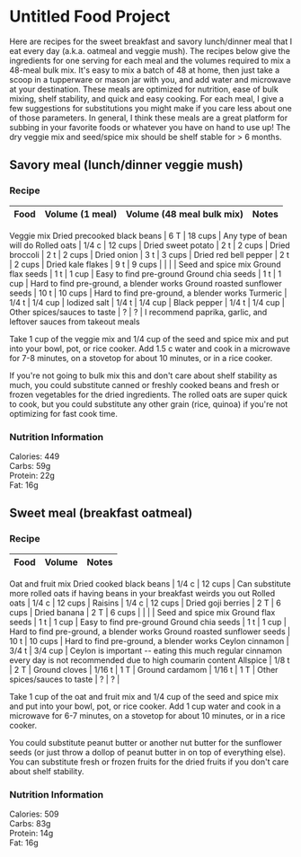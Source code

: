 # Untitled Food Project

Here are recipes for the sweet breakfast and savory lunch/dinner meal that I eat every day (a.k.a. oatmeal and veggie mush). The recipes below give the ingredients for one serving for each meal and the volumes required to mix a 48-meal bulk mix. It's easy to mix a batch of 48 at home, then just take a scoop in a tupperware or mason jar with you, and add water and microwave at your destination. These meals are optimized for nutrition, ease of bulk mixing, shelf stability, and quick and easy cooking. For each meal, I give a few suggestions for substitutions you might make if you care less about one of those parameters. In general, I think these meals are a great platform for subbing in your favorite foods or whatever you have on hand to use up! The dry veggie mix and seed/spice mix should be shelf stable for > 6 months.


## Savory meal (lunch/dinner veggie mush)
### Recipe

Food | Volume (1 meal) | Volume (48 meal bulk mix) | Notes
---|---|---|---
Veggie mix
Dried precooked black beans | 6 T | 18 cups | Any type of bean will do
Rolled oats | 1/4 c | 12 cups |
Dried sweet potato | 2 t | 2 cups |
Dried broccoli | 2 t | 2 cups |
Dried onion | 3 t | 3 cups |
Dried red bell pepper | 2 t | 2 cups |
Dried kale flakes | 9 t | 9 cups |
 | | | 
Seed and spice mix
Ground flax seeds | 1 t | 1 cup | Easy to find pre-ground
Ground chia seeds | 1 t | 1 cup | Hard to find pre-ground, a blender works
Ground roasted sunflower seeds | 10 t | 10 cups | Hard to find pre-ground, a blender works
Turmeric | 1/4 t | 1/4 cup |
Iodized salt | 1/4 t | 1/4 cup |
Black pepper | 1/4 t | 1/4 cup |
Other spices/sauces to taste | ? | ? | I recommend paprika, garlic, and leftover sauces from takeout meals

Take 1 cup of the veggie mix and 1/4 cup of the seed and spice mix and put into your bowl, pot, or rice cooker. Add 1.5 c water and cook in a microwave for 7-8 minutes, on a stovetop for about 10 minutes, or in a rice cooker.

If you're not going to bulk mix this and don't care about shelf stability as much, you could substitute canned or freshly cooked beans and fresh or frozen vegetables for the dried ingredients. The rolled oats are super quick to cook, but you could substitute any other grain (rice, quinoa) if you're not optimizing for fast cook time.

### Nutrition Information

Calories: 449\
Carbs: 59g\
Protein: 22g\
Fat: 16g

## Sweet meal (breakfast oatmeal)
### Recipe

Food | Volume | Notes
---|---|---
Oat and fruit mix
Dried cooked black beans | 1/4 c | 12 cups | Can substitute more rolled oats if having beans in your breakfast weirds you out
Rolled oats | 1/4 c | 12 cups |
Raisins | 1/4 c | 12 cups |
Dried goji berries | 2 T | 6 cups |
Dried banana | 2 T | 6 cups |
 | | | 
Seed and spice mix
Ground flax seeds | 1 t | 1 cup | Easy to find pre-ground
Ground chia seeds | 1 t | 1 cup | Hard to find pre-ground, a blender works
Ground roasted sunflower seeds | 10 t | 10 cups | Hard to find pre-ground, a blender works
Ceylon cinnamon | 3/4 t | 3/4 cup | Ceylon is important -- eating this much regular cinnamon every day is not recommended due to high coumarin content
Allspice | 1/8 t | 2 T |
Ground cloves | 1/16 t | 1 T |
Ground cardamom | 1/16 t | 1 T |
Other spices/sauces to taste | ? | ? |

Take 1 cup of the oat and fruit mix and 1/4 cup of the seed and spice mix and put into your bowl, pot, or rice cooker. Add 1 cup water and cook in a microwave for 6-7 minutes, on a stovetop for about 10 minutes, or in a rice cooker.

You could substitute peanut butter or another nut butter for the sunflower seeds (or just throw a dollop of peanut butter in on top of everything else). You can substitute fresh or frozen fruits for the dried fruits if you don't care about shelf stability.

### Nutrition Information

Calories: 509\
Carbs: 83g\
Protein: 14g\
Fat: 16g
